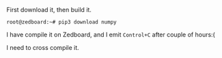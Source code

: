 First download it, then build it.
```
root@zedboard:~# pip3 download numpy
```

I have compile it on Zedboard, and I emit `Control+C` after couple of hours:(

I need to cross compile it.



